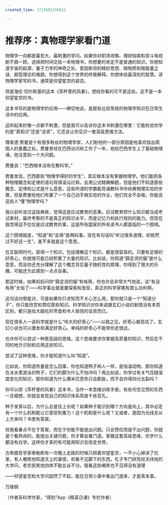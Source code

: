 ```yaml
---
created_time: 1713501376612

---
```

   

# 推荐序：真物理学家看门道

物理学一向都是最宏大、最刺激的学问。如果你对职场攻略、理财指南和宫斗电视剧不屑一顾，选择把时间交给一本物理书，你想要的肯定不是普通的知识。你想知道宇宙的起源、量子力学的神奇之处、爱因斯坦的精妙思想、暗物质和暗能量之谜、超弦理论的难题。你想得到这个世界的终极解释。你想体验最深刻的智慧。读物理学家写的书，通常是仰望星空的姿态。

但是海伦·切尔斯基的这本《茶杯里的风暴》，想给你看的可不是这些。这不是一本仰望星空的书。

这本书写的是物理学的应用——确切地说，是那些比较常规的物理学知识在日常生活中的应用。

这听起来好像一点都不刺激，但是我可以告诉你这本书刺激在哪里：它能检验你学的是“真知识”还是“谈资”，它还会让你见识一套高级思维方法。

理查德·费曼是个有很多粉丝的物理学家，人们粉他的一部分原因是他喜欢指出周围人的愚蠢之处。费曼曾经在巴西访问和工作了一年，他给巴西学生上了基础物理课。他注意到一个大问题。

费曼说：“巴西根本没有在教科学。”

费曼发现，巴西那些“物理学得好的学生”，其实根本没有掌握物理学。他们能把各种物理概念和定律的语句背得滚瓜烂熟，会用公式精确解题，但是他们不知道那些概念、定律和公式是什么意思。这些所谓的学霸能背诵教科书中经典物理实验的步骤，但是费曼给他们布置了一个自己动手做实验的作业，他们完全不会做。你能说这些人“懂”物理学吗？

我以前听说过这段典故，觉得这是应试教育的恶果。应试教育把什么知识都当成考试素材，最终考察的不是真正的知识水平，而是记忆力和执行规则的能力。但现在我觉得这不仅仅是应试教育的事，这是所有国家的所有读书人都面临的一个困境。

这个困境就是，“知道”和“会用”是两码事。现在有句话叫“听过很多道理，却依然过不好这一生”，差不多就是这个意思。

在互联网时代，获得一个知识，包括理解这个知识，都是很容易的。只要有足够的好奇心，你就很可能已经积累了大量的知识。比如说，你知道“薛定谔的猫”是什么意思，而且你还充分理解了这个概念背后量子随机性的原理，你得到了很大的乐趣，可能还为此感到一点点自豪。

那这时候，如果妈妈问你“薛定谔的猫”有啥用，你也许会非常大气地说，谈“有没有用”太俗了——科学事业就是要探索和发现，真正的科学家哪有那么功利啊。

这句话对倒是对，可是如果你只求知而不关心怎么用，那你就只是一个“知道分子”，你只能欣赏和赞叹那些知识。科学知识对你来说跟玄幻小说的剧情没有本质区别，都只是给大脑吃的零食和令人愉悦的谈资而已。

现在很多人一说科学就是什么“伟大的好奇心”——以我之见，好奇心被高估了。玄幻小说也可以激发和满足好奇心。单纯的好奇心不能带你走很远。

也许你可以尝试一种更高级的思维。这个思维要求你掌握高质量的知识，然后在不同的地方识别和应用这些知识。

尝试了这种思维，你才能知道什么叫“知道”。

比如说，你知道热量是怎么回事，你也知道鸭子和人一样，是恒温动物。那你知道在冰水里游泳的鸭子，它们的脚为什么不怕冷吗？再比如说，你学过有关气压随温度变化的知识，那你知道为什么爆米花受热只会膨胀，而不会炸得四分五裂吗？

你可以把《茶杯里的风暴》这本书，当作一本思维训练手册。有些司空见惯的东西一旦细想，你就会发现自己的知识体系简直千疮百孔。

种子发芽以后，为什么总是往上长呢？如果种子能识别哪个方向是向上，其中必定有一个什么机制能让它感受到重力！这个机制是什么呢？又或者，是因为光线总从上方来吗？书里有答案。

但我看重点不在于答案，而在于你能不能提出问题。只会赞叹而提不出问题，你就是个看热闹的。能提出关键问题，你才算会看门道。掌握这套高级思维，你学什么都没有白学。这样你才真的有可能用知识去改变世界。

古希腊哲学家泰勒斯有一次晚上走路的时候只顾着仰望星空，一不小心掉进了坑里，有人嘲笑他知道天上的事情，却看不见脚下的东西。孔子专门研究经天纬地的大学问，老农民笑他四体不勤五谷不分。我看这些嘲笑也不见得没有道理

——仰望星空和大学问固然了不起，能在日常小事中看出门道来，才是真本事。

  

万维钢

（作者系科学作家，“得到”App《精英日课》专栏作者）